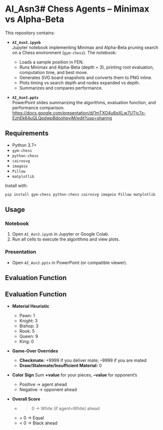 # AI_Asn3# Chess Agents – Minimax vs Alpha-Beta

This repository contains:

- **`AI_Asn3.ipynb`**  
  Jupyter notebook implementing Minimax and Alpha-Beta pruning search on a Chess environment (`gym-chess`). The notebook:
  - Loads a sample position in FEN.
  - Runs Minimax and Alpha-Beta (depth = 3), printing root evaluation, computation time, and best move.
  - Generates SVG board snapshots and converts them to PNG inline.
  - Plots timing vs search depth and nodes expanded vs depth.
  - Summarizes and compares performance.

- **`AI_Asn3.pptx`**  
  PowerPoint slides summarizing the algorithms, evaluation function, and performance comparison.
  https://docs.google.com/presentation/d/1mTXO4u6qXLw7UTjc7x-EzhEk64uQLQpdwpBdoohpyiM/edit?usp=sharing

## Requirements

- Python 3.7+  
- `gym-chess`  
- `python-chess`  
- `cairosvg`  
- `imageio`  
- `Pillow`  
- `matplotlib`

Install with:
```bash
pip install gym-chess python-chess cairosvg imageio Pillow matplotlib
```

## Usage

### Notebook

1. Open `AI_Asn3.ipynb` in Jupyter or Google Colab.
2. Run all cells to execute the algorithms and view plots.

### Presentation

- Open `AI_Asn3.pptx` in PowerPoint (or compatible viewer).

## Evaluation Function

## Evaluation Function

- **Material Heuristic**
  - Pawn: 1
  - Knight: 3
  - Bishop: 3
  - Rook: 5
  - Queen: 9
  - King: 0

- **Game-Over Overrides**
  - **Checkmate:** +9999 if you deliver mate; –9999 if you are mated
  - **Draw/Stalemate/Insufficient Material:** 0

- **Color Sign**
  Sum **+value** for your pieces, **–value** for opponent’s  
  - Positive → agent ahead  
  - Negative → opponent ahead  

- **Overall Score**
  - > 0 → White (if agent=White) ahead  
  - = 0 → Equal  
  - < 0 → Black ahead

